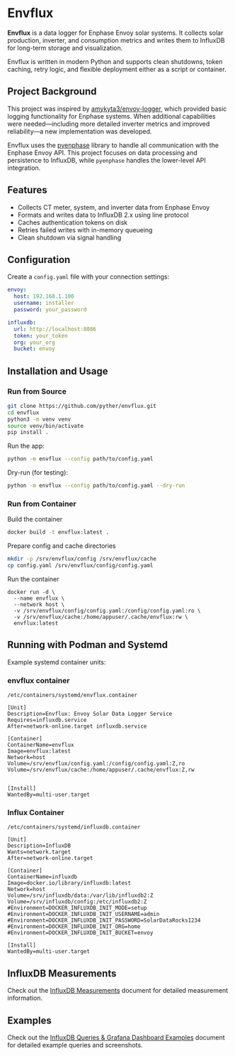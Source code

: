 # Envflux

**Envflux** is a data logger for Enphase Envoy solar systems. It collects solar production, inverter, and consumption metrics and writes them to InfluxDB for long-term storage and visualization.

Envflux is written in modern Python and supports clean shutdowns, token caching, retry logic, and flexible deployment either as a script or container.


## Project Background

This project was inspired by [amykyta3/envoy-logger](https://github.com/amykyta3/envoy-logger), which provided basic logging functionality for Enphase systems. When additional capabilities were needed—including more detailed inverter metrics and improved reliability—a new implementation was developed.

Envflux uses the [pyenphase](https://github.com/pyenphase/pyenphase) library to handle all communication with the Enphase Envoy API. This project focuses on data processing and persistence to InfluxDB, while `pyenphase` handles the lower-level API integration.

## Features

- Collects CT meter, system, and inverter data from Enphase Envoy
- Formats and writes data to InfluxDB 2.x using line protocol
- Caches authentication tokens on disk
- Retries failed writes with in-memory queueing
- Clean shutdown via signal handling

## Configuration

Create a `config.yaml` file with your connection settings:

```yaml
envoy:
  host: 192.168.1.100
  username: installer
  password: your_password

influxdb:
  url: http://localhost:8086
  token: your_token
  org: your_org
  bucket: envoy
```

## Installation and Usage

### Run from Source

```bash
git clone https://github.com/pyther/envflux.git
cd envflux
python3 -m venv venv
source venv/bin/activate
pip install .
```

Run the app:
```bash
python -m envflux --config path/to/config.yaml
```

Dry-run (for testing):
```bash
python -m envflux --config path/to/config.yaml --dry-run
```

### Run from Container
Build the container
```bash
docker build -t envflux:latest .
```

Prepare config and cache directories
```bash
mkdir -p /srv/envflux/config /srv/envflux/cache
cp config.yaml /srv/envflux/config/config.yaml
```

Run the container
```
docker run -d \
  --name envflux \
  --network host \
  -v /srv/envflux/config/config.yaml:/config/config.yaml:ro \
  -v /srv/envflux/cache:/home/appuser/.cache/envflux:rw \
  envflux:latest
```

## Running with Podman and Systemd
Example systemd container units:

### envflux container
`/etc/containers/systemd/envflux.container`
```
[Unit]
Description=Envflux: Envoy Solar Data Logger Service
Requires=influxdb.service
After=network-online.target influxdb.service

[Container]
ContainerName=envflux
Image=envflux:latest
Network=host
Volume=/srv/envflux/config.yaml:/config/config.yaml:Z,ro
Volume=/srv/envflux/cache:/home/appuser/.cache/envflux:Z,rw


[Install]
WantedBy=multi-user.target
```

### Influx Container
`/etc/containers/systemd/influxdb.container`
```
[Unit]
Description=InfluxDB
Wants=network.target
After=network-online.target

[Container]
ContainerName=influxdb
Image=docker.io/library/influxdb:latest
Network=host
Volume=/srv/influxdb/data:/var/lib/influxdb2:Z
Volume=/srv/influxdb/config:/etc/influxdb2:Z
#Environment=DOCKER_INFLUXDB_INIT_MODE=setup
#Environment=DOCKER_INFLUXDB_INIT_USERNAME=admin
#Environment=DOCKER_INFLUXDB_INIT_PASSWORD=SolarDataRocks1234
#Environment=DOCKER_INFLUXDB_INIT_ORG=home
#Environment=DOCKER_INFLUXDB_INIT_BUCKET=envoy

[Install]
WantedBy=multi-user.target
```

## InfluxDB Measurements

Check out the [InfluxDB Measurements](docs/influxdb-measurements.md) document for detailed measurement information.

## Examples

Check out the [InfluxDB Queries & Grafana Dashboard Examples](docs/influxdb-queries.md) document for detailed example queries and screenshots.
